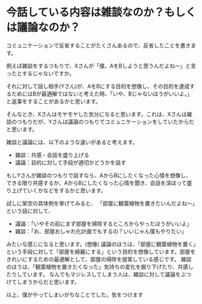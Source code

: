 # 今話している内容は雑談なのか？もしくは議論なのか？
コミュニケーションで反省することがたくさんあるので、反省したことを書きます。

例えば雑談をするつもりで、Xさんが「僕、AをBしようと思うんだよね〜」と言ったとするじゃないですか。

それに対して話し相手(Yさん)が、AをBにする目的を想像し、その目的を達成するためにはBが最適解ではないと考えた時、「いや、Bじゃないほうがいいよ。」と返事をすることがあるかと思います。

そんなとき、Xさんはモヤモヤした気分になると思います。これは、Xさんは雑談のつもりだが、Yさんは議論のつもりでコミュニケーションをしていたからだと思います。

雑談と議論には、以下のような違いがあると考えます。

- 雑談：共感・会話を盛り上げる
- 議論：目的に対して手段が適切かどうかを話す

もしYさんが雑談のつもりで話すなら、AからBにしたくなった心情を想像し、できる限り共感するか、AからBにしたくなった心情を聞き、会話を深ぼって盛り上げていくかなどをするかと思います。

試しに架空の具体例を挙げてみると、
「部屋に観葉植物を置きたいんだよね〜」という話に対して、

- 議論：「いやその前にまず部屋を掃除するところからやったほうがいいよ」
- 雑談：「お、部屋おしゃれ化計画でもするの？いいじゃん僕もやりたい」

みたいな感じになると思います。(想像)
議論のほうは、「部屋に観葉植物を置く」という手段に対して「部屋を綺麗にする」という目的を想像しています。部屋をきれいにするための最適解として、部屋の掃除を提案している感じです。
雑談のほうは、「観葉植物を置きたくなった」気持ちの変化を掘り下げたり、共感したりしています。
なんでもマジレスしてしまう人は、雑談に対して議論をぶつけてしまうからだと思います。

以上、僕がやってしまいがちなことでした。気をつけます
